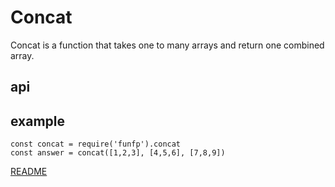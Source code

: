 # Concat

Concat is a function that takes one to many arrays and return one combined array.

## api

## example

```
const concat = require('funfp').concat
const answer = concat([1,2,3], [4,5,6], [7,8,9])
```


[README](../../../README.md)
